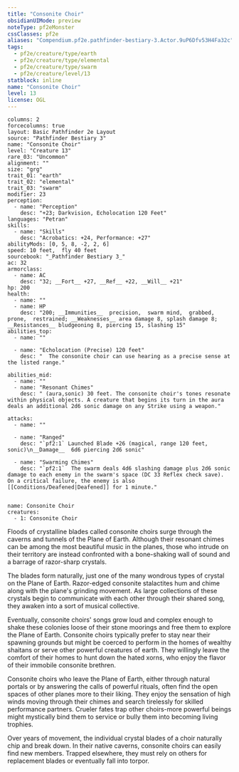 ```yaml
---
title: "Consonite Choir"
obsidianUIMode: preview
noteType: pf2eMonster
cssClasses: pf2e
aliases: "Compendium.pf2e.pathfinder-bestiary-3.Actor.9uP6Dfv53H4Fa32c" 
tags:
  - pf2e/creature/type/earth
  - pf2e/creature/type/elemental
  - pf2e/creature/type/swarm
  - pf2e/creature/level/13
statblock: inline
name: "Consonite Choir"
level: 13
license: OGL
---
```


```statblock
columns: 2
forcecolumns: true
layout: Basic Pathfinder 2e Layout
source: "Pathfinder Bestiary 3"
name: "Consonite Choir"
level: "Creature 13"
rare_03: "Uncommon"
alignment: ""
size: "grg"
trait_01: "earth"
trait_02: "elemental"
trait_03: "swarm"
modifier: 23
perception:
  - name: "Perception"
    desc: "+23; Darkvision, Echolocation 120 Feet"
languages: "Petran"
skills:
  - name: "Skills"
    desc: "Acrobatics: +24, Performance: +27"
abilityMods: [0, 5, 8, -2, 2, 6]
speed: 10 feet,  fly 40 feet
sourcebook: "_Pathfinder Bestiary 3_"
ac: 32
armorclass:
  - name: AC
    desc: "32; __Fort__ +27, __Ref__ +22, __Will__ +21"
hp: 200
health:
  - name: ""
  - name: HP
    desc: "200; __Immunities__  precision,  swarm mind,  grabbed,  prone,  restrained; __Weaknesses__ area damage 8, splash damage 8; __Resistances__ bludgeoning 8, piercing 15, slashing 15"
abilities_top:
  - name: ""

  - name: "Echolocation (Precise) 120 feet"
    desc: "  The consonite choir can use hearing as a precise sense at the listed range."

abilities_mid:
  - name: ""
  - name: "Resonant Chimes"
    desc: " (aura,sonic) 30 feet. The consonite choir's tones resonate within physical objects. A creature that begins its turn in the aura deals an additional 2d6 sonic damage on any Strike using a weapon."

attacks:
  - name: ""

  - name: "Ranged"
    desc: "`pf2:1` Launched Blade +26 (magical, range 120 feet, sonic)\n__Damage__  6d6 piercing 2d6 sonic"

  - name: "Swarming Chimes"
    desc: "`pf2:1`  The swarm deals 4d6 slashing damage plus 2d6 sonic damage to each enemy in the swarm's space (DC 33 Reflex check save). On a critical failure, the enemy is also [[Conditions/Deafened|Deafened]] for 1 minute."
 
```

```encounter-table
name: Consonite Choir
creatures:
  - 1: Consonite Choir
```



Floods of crystalline blades called consonite choirs surge through the caverns and tunnels of the Plane of Earth. Although their resonant chimes can be among the most beautiful music in the planes, those who intrude on their territory are instead confronted with a bone-shaking wall of sound and a barrage of razor-sharp crystals.

The blades form naturally, just one of the many wondrous types of crystal on the Plane of Earth. Razor-edged consonite stalactites hum and chime along with the plane's grinding movement. As large collections of these crystals begin to communicate with each other through their shared song, they awaken into a sort of musical collective.

Eventually, consonite choirs' songs grow loud and complex enough to shake these colonies loose of their stone moorings and free them to explore the Plane of Earth. Consonite choirs typically prefer to stay near their spawning grounds but might be coerced to perform in the homes of wealthy shaitans or serve other powerful creatures of earth. They willingly leave the comfort of their homes to hunt down the hated xorns, who enjoy the flavor of their immobile consonite brethren.

Consonite choirs who leave the Plane of Earth, either through natural portals or by answering the calls of powerful rituals, often find the open spaces of other planes more to their liking. They enjoy the sensation of high winds moving through their chimes and search tirelessly for skilled performance partners. Crueler fates trap other choirs-more powerful beings might mystically bind them to service or bully them into becoming living trophies.

Over years of movement, the individual crystal blades of a choir naturally chip and break down. In their native caverns, consonite choirs can easily find new members. Trapped elsewhere, they must rely on others for replacement blades or eventually fall into torpor.

